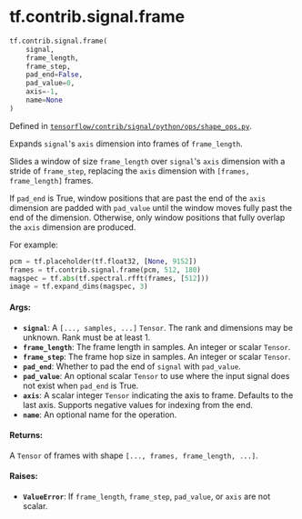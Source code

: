 <div itemscope itemtype="http://developers.google.com/ReferenceObject">
<meta itemprop="name" content="tf.contrib.signal.frame" />
<meta itemprop="path" content="Stable" />
</div>

# tf.contrib.signal.frame

``` python
tf.contrib.signal.frame(
    signal,
    frame_length,
    frame_step,
    pad_end=False,
    pad_value=0,
    axis=-1,
    name=None
)
```



Defined in [`tensorflow/contrib/signal/python/ops/shape_ops.py`](/code/stable/tensorflow/contrib/signal/python/ops/shape_ops.py).

Expands `signal`'s `axis` dimension into frames of `frame_length`.

Slides a window of size `frame_length` over `signal`'s `axis` dimension
with a stride of `frame_step`, replacing the `axis` dimension with
`[frames, frame_length]` frames.

If `pad_end` is True, window positions that are past the end of the `axis`
dimension are padded with `pad_value` until the window moves fully past the
end of the dimension. Otherwise, only window positions that fully overlap the
`axis` dimension are produced.

For example:

```python
pcm = tf.placeholder(tf.float32, [None, 9152])
frames = tf.contrib.signal.frame(pcm, 512, 180)
magspec = tf.abs(tf.spectral.rfft(frames, [512]))
image = tf.expand_dims(magspec, 3)
```

#### Args:

* <b>`signal`</b>: A `[..., samples, ...]` `Tensor`. The rank and dimensions
    may be unknown. Rank must be at least 1.
* <b>`frame_length`</b>: The frame length in samples. An integer or scalar `Tensor`.
* <b>`frame_step`</b>: The frame hop size in samples. An integer or scalar `Tensor`.
* <b>`pad_end`</b>: Whether to pad the end of `signal` with `pad_value`.
* <b>`pad_value`</b>: An optional scalar `Tensor` to use where the input signal
    does not exist when `pad_end` is True.
* <b>`axis`</b>: A scalar integer `Tensor` indicating the axis to frame. Defaults to
    the last axis. Supports negative values for indexing from the end.
* <b>`name`</b>: An optional name for the operation.


#### Returns:

A `Tensor` of frames with shape `[..., frames, frame_length, ...]`.


#### Raises:

* <b>`ValueError`</b>: If `frame_length`, `frame_step`, `pad_value`, or `axis` are not
    scalar.